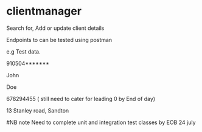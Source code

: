 # clientmanager
Search for, Add or update client details

Endpoints to can be tested using postman

e.g Test data.

910504*******

John

Doe

678294455 ( still need to cater for leading 0 by End of day)

13 Stanley road, Sandton

#NB note
Need to complete unit and integration test classes by EOB 24 july
